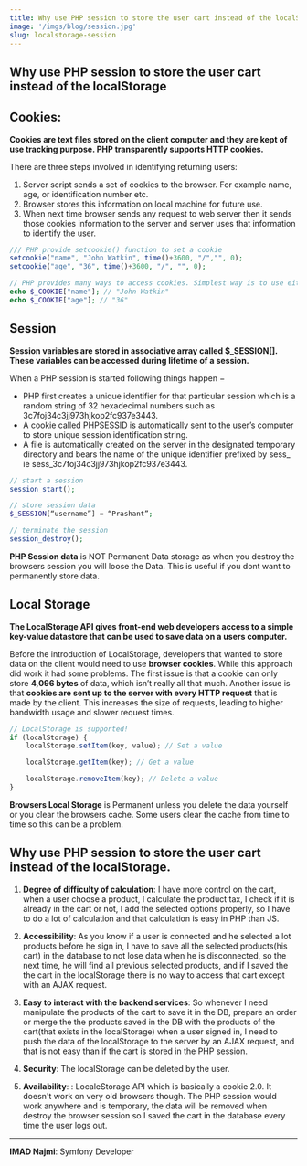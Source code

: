 ```yaml
---
title: Why use PHP session to store the user cart instead of the localStorage
image: '/imgs/blog/session.jpg'
slug: localstorage-session
---
```



<h2 class="article-title">Why use PHP session to store the user cart instead of the localStorage</h2>

## Cookies: 

**Cookies are text files stored on the client computer and they are kept of use tracking purpose. PHP transparently supports HTTP cookies.**


There are three steps involved in identifying returning users:

1. Server script sends a set of cookies to the browser. For example name, age, or identification number etc.
2. Browser stores this information on local machine for future use.
3. When next time browser sends any request to web server then it sends those cookies information to the server and server uses that information to identify the user.


```php
/// PHP provide setcookie() function to set a cookie
setcookie("name", "John Watkin", time()+3600, "/","", 0); 
setcookie("age", "36", time()+3600, "/", "", 0); 

// PHP provides many ways to access cookies. Simplest way is to use either $_COOKIE or $HTTP_COOKIE_VARS variables.
echo $_COOKIE["name"]; // "John Watkin"
echo $_COOKIE["age"]; // "36"
```

## Session
**Session variables are stored in associative array called $_SESSION[]. These variables can be accessed during lifetime of a session.**


When a PHP session is started following things happen −

- PHP first creates a unique identifier for that particular session which is a random string of 32 hexadecimal numbers such as 3c7foj34c3jj973hjkop2fc937e3443.
- A cookie called PHPSESSID is automatically sent to the user’s computer to store unique session identification string.
- A file is automatically created on the server in the designated temporary directory and bears the name of the unique identifier prefixed by sess_ ie sess_3c7foj34c3jj973hjkop2fc937e3443.

```php
// start a session
session_start();

// store session data
$_SESSION[“username”] = “Prashant”;

// terminate the session
session_destroy();
```


**PHP Session data** is NOT Permanent Data storage as when you destroy the browsers session you will loose the Data. This is useful if you dont want to permanently store data.


## Local Storage

**The LocalStorage API gives front-end web developers access to a simple key-value datastore that can be used to save data on a users computer.**

Before the introduction of LocalStorage, developers that wanted to store data on the client would need to use **browser cookies**. While this approach did work it had some problems. The first issue is that a cookie can only store **4,096 bytes** of data, which isn’t really all that much. Another issue is that **cookies are sent up to the server with every HTTP request** that is made by the client. This increases the size of requests, leading to higher bandwidth usage and slower request times.

```js
// LocalStorage is supported!
if (localStorage) {
    localStorage.setItem(key, value); // Set a value

    localStorage.getItem(key); // Get a value

    localStorage.removeItem(key); // Delete a value
}
```

**Browsers Local Storage** is Permanent unless you delete the data yourself or you clear the browsers cache. Some users clear the cache from time to time so this can be a problem.

## Why use PHP session to store the user cart instead of the localStorage.

1. **Degree of difficulty of calculation**: I have more control on the cart, when a user choose a product, I calculate the product tax, I check if it is already in the cart or not, I add the selected options properly, so I have to do a lot of calculation and that calculation is easy in PHP than JS.

2. **Accessibility**: As you know if a user is connected and he selected a lot products before he sign in, I have to save all the selected products(his cart) in the database to not lose data when he is disconnected, so the next time, he will find all previous selected products, and if I saved the the cart in the localStorage there is no way to access that cart except with an AJAX request.

3. **Easy to interact with the backend services**: So whenever I need manipulate the products of the cart to save it in the DB, prepare an order or merge the the products saved in the DB with the products of the cart(that exists in the localStorage) when a user signed in, I need to push the data of the localStorage to the server by an AJAX request, and that is not easy than if the cart is stored in the PHP session.

4. **Security**: The localStorage can be deleted by the user.

5. **Availability**: : LocaleStorage API which is basically a cookie 2.0. It doesn't work on very old browsers though. The PHP session would work anywhere and is temporary, the data will be removed when destroy the browser session so I saved the cart in the database every time the user logs out.

___

**IMAD Najmi**: Symfony Developer
